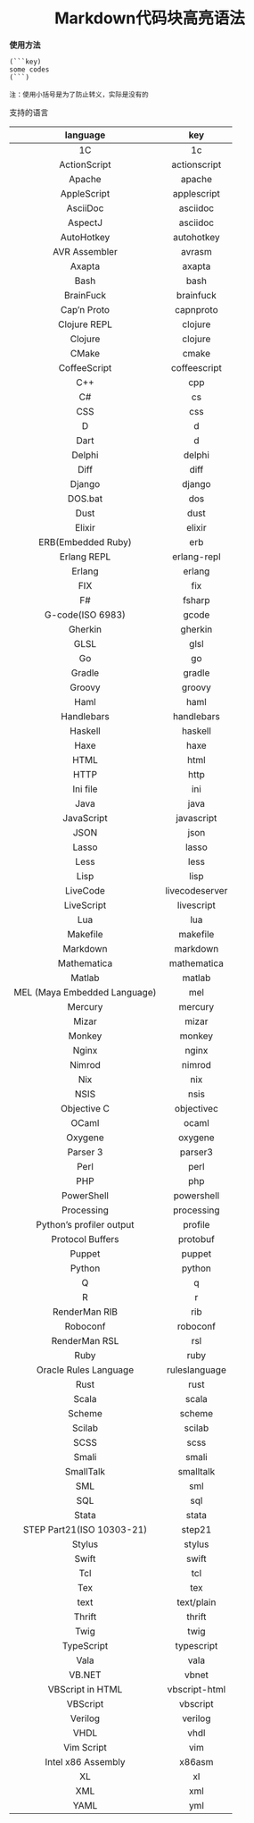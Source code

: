 # <center>Markdown代码块高亮语法

**使用方法**

```
(```key)
some codes
(```)

注：使用小括号是为了防止转义，实际是没有的
```

支持的语言

| language | key  |
| :----: | :----: |
1C | 1c 
ActionScript | actionscript
Apache | apache
AppleScript | applescript
AsciiDoc | asciidoc
AspectJ | asciidoc
AutoHotkey | autohotkey
AVR Assembler | avrasm
Axapta | axapta
Bash | bash
BrainFuck | brainfuck
Cap’n Proto | capnproto
Clojure REPL | clojure
Clojure | clojure
CMake | cmake
CoffeeScript | coffeescript
C++ | cpp
C# | cs
CSS | css
D | d
Dart | d
Delphi | delphi
Diff | diff
Django | django
DOS.bat | dos
Dust | dust
Elixir | elixir
ERB(Embedded Ruby) | erb
Erlang REPL | erlang-repl
Erlang | erlang
FIX | fix
F# | fsharp
G-code(ISO 6983) | gcode
Gherkin | gherkin
GLSL | glsl
Go | go
Gradle | gradle
Groovy | groovy
Haml | haml
Handlebars | handlebars
Haskell | haskell
Haxe | haxe
HTML | html
HTTP | http
Ini file | ini
Java | java
JavaScript | javascript
JSON | json
Lasso | lasso
Less | less
Lisp | lisp
LiveCode | livecodeserver
LiveScript | livescript
Lua | lua
Makefile | makefile
Markdown | markdown
Mathematica | mathematica
Matlab | matlab
MEL (Maya Embedded Language) | mel
Mercury | mercury
Mizar | mizar
Monkey | monkey
Nginx | nginx
Nimrod | nimrod
Nix | nix
NSIS | nsis
Objective C | objectivec
OCaml | ocaml
Oxygene | oxygene
Parser 3 | parser3
Perl | perl
PHP | php
PowerShell | powershell
Processing | processing
Python’s profiler output | profile
Protocol Buffers | protobuf
Puppet | puppet
Python | python
Q | q
R | r
RenderMan RIB | rib
Roboconf | roboconf
RenderMan RSL | rsl
Ruby | ruby
Oracle Rules Language | ruleslanguage
Rust | rust
Scala | scala
Scheme | scheme
Scilab | scilab
SCSS | scss
Smali | smali
SmallTalk | smalltalk
SML | sml
SQL | sql
Stata | stata
STEP Part21(ISO 10303-21) | step21
Stylus | stylus
Swift | swift
Tcl | tcl
Tex | tex
text | text/plain
Thrift | thrift
Twig | twig
TypeScript | typescript
Vala | vala
VB.NET | vbnet
VBScript in HTML | vbscript-html
VBScript | vbscript
Verilog | verilog
VHDL | vhdl
Vim Script | vim
Intel x86 Assembly | x86asm
XL | xl
XML | xml
YAML | yml


